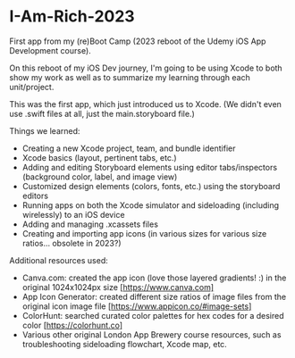 # I-Am-Rich-2023
First app from my (re)Boot Camp (2023 reboot of the Udemy iOS App Development course). 

On this reboot of my iOS Dev journey, I'm going to be using Xcode to both show my work as well as to summarize my learning through each unit/project. 

This was the first app, which just introduced us to Xcode. (We didn't even use .swift files at all, just the main.storyboard file.)

Things we learned: 
* Creating a new Xcode project, team, and bundle identifier
* Xcode basics (layout, pertinent tabs, etc.)
* Adding and editing Storyboard elements using editor tabs/inspectors (background color, label, and image view)
* Customized design elements (colors, fonts, etc.) using the storyboard editors
* Running apps on both the Xcode simulator and sideloading (including wirelessly) to an iOS device
* Adding and managing .xcassets files
* Creating and importing app icons (in various sizes for various size ratios... obsolete in 2023?)

Additional resources used: 
* Canva.com: created the app icon (love those layered gradients! :) in the original 1024x1024px size [https://www.canva.com]
* App Icon Generator: created different size ratios of image files from the original icon image file [https://www.appicon.co/#image-sets]
* ColorHunt: searched curated color palettes for hex codes for a desired color [https://colorhunt.co]
* Various other original London App Brewery course resources, such as troubleshooting sideloading flowchart, Xcode map, etc.





